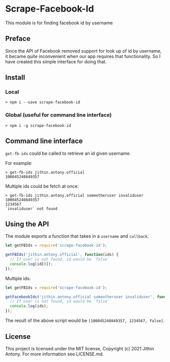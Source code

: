 # Scrape-Facebook-Id
This module is for finding facebook id by username
## Preface 

Since the API of Facebook removed support for look up of id by username, it became quite inconvenient when our app requires that functionality. So I have created this simple interface for doing that.

## Install

### Local


```
> npm i --save scrape-facebook-id
```

### Global (useful for command line interface)

```
> npm i -g scrape-facebook-id
```

## Command line interface

`get-fb-ids` could be called to retrieve an id given username.

For example:

```
> get-fb-ids jithin.antony.official
100045240849357
```

Multiple ids could be fetch at once:

```
> get-fb-ids jithin.antony.official someotheruser invaliduser
100045240849357
1234567
`invaliduser` not found
```

## Using the API

The module exports a function that takes in a `username` and `callback`.

```javascript
let getFBIds = require('scrape-facebook-id');

getFBIds('jithin.antony.official', function(ids) {
  // If user is not found, id would be `false`
  console.log(id[0]);
});
```

Multiple ids:

```javascript
let getFBIds = require('scrape-facebook-id');

getFacebookIds('jithin.antony.official someotheruser invaliduser', function(ids) {
  // If user is not found, id would be `false`
  console.log(ids);
});
```

The result of the above script would be `[100045240849357, 1234567, false]`.


## License
This project is licensed under the MIT license, Copyright (c) 2021 Jithin Antony. For more information see LICENSE.md. 
